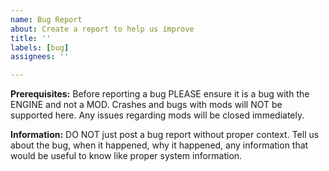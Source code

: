 ```yaml
---
name: Bug Report
about: Create a report to help us improve
title: ''
labels: [bug]
assignees: ''

---
```


**Prerequisites:**
Before reporting a bug PLEASE ensure it is a bug with the ENGINE and not a MOD. Crashes and bugs with mods will NOT be supported here. Any issues regarding mods will be closed immediately.

**Information:**
DO NOT just post a bug report without proper context. Tell us about the bug, when it happened, why it happened, any information that would be useful to know like proper system information.
